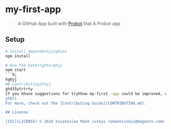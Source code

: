 # my-first-app

> A GitHub App built with [Probot](https://probot.github.io) that A Probot app

## Setup

```sh
# Install dependentyjcghies
npm install

# Run the botetrghterg6jy
npm start
```9;
hg6yj
## Contributingthtyj
gh435ytrtrty
If you hhave suggestions for tryhhow my-first -app could be improved, or want to report a bug, open an issue! We'd love all and any contributions .gyjkyiuk
yh67i
For more, check out the [Contributing Guide](CONTRIBUTING.md).

## License

[ISC](LICENSE) © 2018 Sviatoslav Mank ivskyi <smankivskyi@magento.com>
